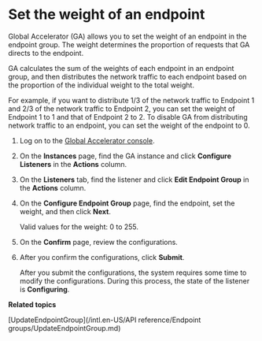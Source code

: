 # Set the weight of an endpoint

Global Accelerator \(GA\) allows you to set the weight of an endpoint in the endpoint group. The weight determines the proportion of requests that GA directs to the endpoint.

GA calculates the sum of the weights of each endpoint in an endpoint group, and then distributes the network traffic to each endpoint based on the proportion of the individual weight to the total weight.

For example, if you want to distribute 1/3 of the network traffic to Endpoint 1 and 2/3 of the network traffic to Endpoint 2, you can set the weight of Endpoint 1 to 1 and that of Endpoint 2 to 2. To disable GA from distributing network traffic to an endpoint, you can set the weight of the endpoint to 0.

1.  Log on to the [Global Accelerator console](https://ga.console.aliyun.com/list).

2.  On the **Instances** page, find the GA instance and click **Configure Listeners** in the **Actions** column.

3.  On the **Listeners** tab, find the listener and click **Edit Endpoint Group** in the **Actions** column.

4.  On the **Configure Endpoint Group** page, find the endpoint, set the weight, and then click **Next**.

    Valid values for the weight: 0 to 255.

5.  On the **Confirm** page, review the configurations.

6.  After you confirm the configurations, click **Submit**.

    After you submit the configurations, the system requires some time to modify the configurations. During this process, the state of the listener is **Configuring**.


**Related topics**  


[UpdateEndpointGroup](/intl.en-US/API reference/Endpoint groups/UpdateEndpointGroup.md)

